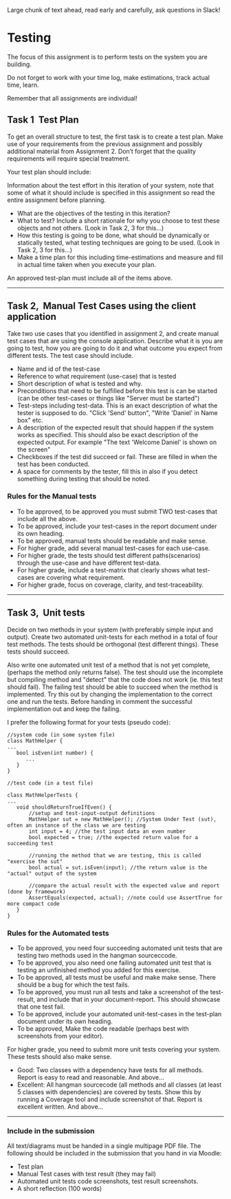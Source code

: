 Large chunk of text ahead, read early and carefully, ask questions in Slack!

# Testing

The focus of this assignment is to perform tests on the system you are building. 

Do not forget to work with your time log, make estimations, track actual time, learn.

Remember that all assignments are individual!

## Task 1 ­­ Test Plan
To get an overall structure to test, the first task is to create a test plan. Make use of your requirements from the previous assignment and possibly additional material from Assignment 2. Don’t forget that the quality requirements will require special treatment. 

Your test plan should include:

Information about the test effort in this iteration of your system, note that some of what it should include is specified in this assignment so read the entire assignment before planning.

* What are the objectives of the testing in this iteration?
* What to test? Include a short rationale for why you choose to test these objects and not others. (Look in Task 2, 3 for this...)
* How this testing is going to be done, what should be dynamically or statically tested, what testing techniques are going to be used. (Look in Task 2, 3 for this...)
* Make a time plan for this including time-estimations and measure and fill in actual time taken when you execute your plan. 

An approved test-plan must include all of the items above.

***

## Task 2, ­­ Manual Test Cases using the client application
Take two use cases that you identified in assignment 2, and create manual test cases that are using the console application. Describe what it is you are going to test, how you are going to do it and what outcome you expect from different tests. The test case should include.

* Name and id of the test-case
* Reference to what requirement (use-case) that is tested
* Short description of what is tested and why.
* Preconditions that need to be fulfilled before this test is can be started (can be other test-cases or things like "Server must be started")
* Test-steps including test-data. This is an exact description of what the tester is supposed to do. "Click 'Send' button", "Write 'Daniel' in Name box" etc.
* A description of the expected result that should happen if the system works as specified. This should also be exact description of the expected output. For example "The text 'Welcome Daniel' is shown on the screen"
* Checkboxes if the test did succeed or fail. These are filled in when the test has been conducted.
* A space for comments by the tester, fill this in also if you detect something during testing that should be noted.

### Rules for the Manual tests
* To be approved, to be approved you must submit TWO test-cases that include all the above. 
* To be approved, include your test-cases in the report document under its own heading.
* To be approved, manual tests should be readable and make sense.
* For higher grade, add several manual test-cases for each use-case. 
* For higher grade, the tests should test different paths(scenarios) through the use-case and have different test-data. 
* For higher grade, include a test-matrix that clearly shows what test-cases are covering what requirement. 
* For higher grade, focus on coverage, clarity, and test-traceability.

***

## Task 3, ­­ Unit tests
Decide on two methods in your system (with preferably simple input and output). Create two automated unit-tests for each method in a total of four test methods. The tests should be orthogonal (test different things). These tests should succeed.

Also write one automated unit test of a method that is not yet complete, (perhaps the method only returns false). The test should use the incomplete but compiling method and "detect" that the code does not work (ie. this test should fail). The failing test should be able to succeed when the method is implemented. Try this out by changing the implementation to the correct one and run the tests. Before handing in comment the successful implementation out and keep the failing.

I prefer the following format for your tests (pseudo code):
```
//system code (in some system file)
class MathHelper {
...
   bool isEven(int number) {
      ...
   }
}
```
```
//test code (in a test file)

class MathHelperTests { 
...
   void shouldReturnTrueIfEven() {
       //setup and test-input-output definitions
       MathHelper sut = new MathHelper(); //System Under Test (sut), often an instance of the class we are testing
       int input = 4; //the test input data an even number
       bool expected = true; //the expected return value for a succeeding test

       //running the method that we are testing, this is called "exercise the sut"
       bool actual = sut.isEven(input); //the return value is the "actual" output of the system

       //compare the actual result with the expected value and report (done by framework)
       AssertEquals(expected, actual); //note could use AssertTrue for more compact code
   }
}

```


### Rules for the Automated tests
* To be approved, you need four succeeding automated unit tests that are testing two methods used in the hangman sourceccode. 
* To be approved, you also need one failing automated unit test that is testing an unfinished method you added for this exercise. 
* To be approved, all tests must be useful and make make sense. There should be a bug for which the test fails. 
* To be approved, you must run all tests and take a screenshot of the test-result, and include that in your document-report. This should showcase that one test fail.
* To be approved, include your automated unit-test-cases in the test-plan document under its own heading. 
* To be approved, Make the code readable (perhaps best with screenshots from your editor).

For higher grade, you need to submit more unit tests covering your system. These tests should also make sense.
* Good: Two classes with a dependency have tests for all methods. Report is easy to read and reasonable. And above...
* Excellent: All hangman sourcecode (all methods and all classes (at least 5 classes with dependencies) are covered by tests. Show this by running a Coverage tool and include screenshot of that. Report is excellent written. And above...


***


### Include in the submission
All text/diagrams must be handed in a single multipage PDF file. The following should be included in the submission that you hand in via Moodle:
* Test plan
* Manual Test cases with test result (they may fail)
* Automated unit tests code screenshots, test result screenshots.
* A short reflection (100 words)
